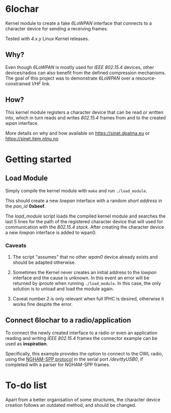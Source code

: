 # 6lochar

Kernel module to create a fake _6LoWPAN_ interface that connects to a character device for sending a receiving frames.

Tested with _4.x.y_ Linux Kernel releases.

## Why?

Even though _6LoWPAN_ is mostly used for _IEEE 802.15.4_ devices, other devices/radios can also benefit from the defined compression mechanisms.
The goal of this project was to demonstrate _6LoWPAN_ over a resource-constrained _VHF_ link.

## How?

This kernel module registers a character device that can be read or written into, which in turn reads and writes _802.15.4_ frames from and to the created _wpan_ interface.

More details on why and how available on https://sinet.dpalma.eu or https://sinet.item.ntnu.no

# Getting started

## Load Module

Simply compile the kernel module with `make` and run `./load_module`.

This should create a new _lowpan_ interface with a random _short address_ in the _pan_id_ **0xbeef**.

The _load_module_ script loads the compiled kernel module and searches the last 5 lines for the path of the registered character device that will used for communication with the _802.15.4 stack_. After creating the character device a new _lowpan_ interface is added to wpan0.

### Caveats

1. The script "assumes" that no other _wpan0_ device already exists and should be adapted otherwise.

2. Sometimes the Kernel never creates an initial address to the _lowpan_ interface and the cause is unknown. In this event an error will be returned by _iproute_ when running `./load_module`. In this case, the only solution is to unload and load the module again.

3. Caveat number 2 is only relevant when full IPHC is desired, otherwise it works fine despite the error.



## Connect 6lochar to a radio/application

To connect the newly created interface to a radio or even an application reading and writing _IEEE 802.15.4_ frames the connector example can be used as **inspiration**.

Specifically, this example provides the option to connect to the OWL radio, using the [NGHAM-SPP protocol](https://github.com/skagmo/ngham) in the serial port _/dev/ttyUSB0_, if completed with a parser for NGHAM-SPP frames.

# To-do list

Apart from a better organisation of some structures, the character device creation follows an outdated method, and should be changed.
